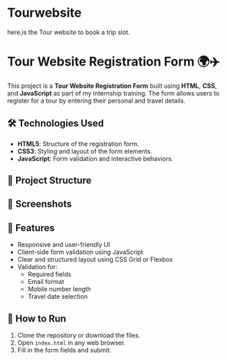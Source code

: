 # Tourwebsite
here,is the Tour website to book a trip slot.

# Tour Website Registration Form 🌍✈️

This project is a **Tour Website Registration Form** built using **HTML**, **CSS**, and **JavaScript** as part of my internship training. The form allows users to register for a tour by entering their personal and travel details.

## 🛠️ Technologies Used

- **HTML5**: Structure of the registration form.
- **CSS3**: Styling and layout of the form elements.
- **JavaScript**: Form validation and interactive behaviors.

## 📁 Project Structure


## 📸 Screenshots



## 🔧 Features

- Responsive and user-friendly UI
- Client-side form validation using JavaScript
- Clear and structured layout using CSS Grid or Flexbox
- Validation for:
  - Required fields
  - Email format
  - Mobile number length
  - Travel date selection

## 🚀 How to Run

1. Clone the repository or download the files.
2. Open `index.html` in any web browser.
3. Fill in the form fields and submit.
